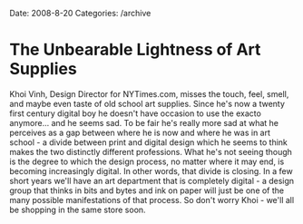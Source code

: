 Date: 2008-8-20
Categories: /archive

# The Unbearable Lightness of Art Supplies

Khoi Vinh, Design Director for NYTimes.com, misses the touch, feel, smell, and maybe even taste of old school art supplies.  Since he&#039;s now a twenty first century digital boy he doesn&#039;t have occasion to use the exacto anymore... and he seems sad.  To be fair he&#039;s really more sad at what he perceives as a gap between where he is now and where he was in art school - a divide between print and digital design which he seems to think makes the two distinctly different professions.  What he&#039;s not seeing though is the degree to which the design process, no matter where it may end, is becoming increasingly digital.  In other words, that divide is closing.  In a few short years we&#039;ll have an art department that is completely digital - a design group that thinks in bits and bytes and ink on paper will just be one of the many possible manifestations of that process.  So don&#039;t worry Khoi - we&#039;ll all be  shopping in the same store soon.
